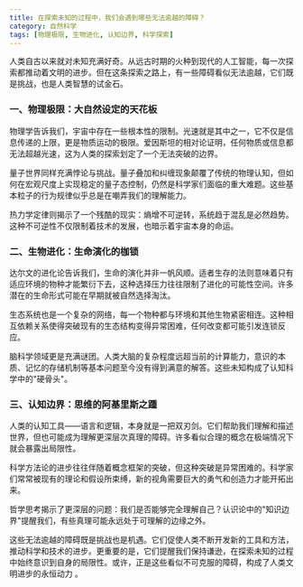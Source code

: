 ```yaml
---
title: 在探索未知的过程中，我们会遇到哪些无法逾越的障碍？
category: 自然科学
tags: [物理极限, 生物进化, 认知边界, 科学探索]
---
```

人类自古以来就对未知充满好奇。从远古时期的火种到现代的人工智能，每一次探索都推动着文明的进步。但在这条探索之路上，有一些障碍看似无法逾越，它们既是挑战，也是人类智慧的试金石。

### 一、物理极限：大自然设定的天花板

物理学告诉我们，宇宙中存在一些根本性的限制。光速就是其中之一，它不仅是信息传递的上限，更是物质运动的极限。爱因斯坦的相对论证明，任何物质或信息都无法超越光速，这为人类的探索划定了一个无法突破的边界。

量子世界同样充满悖论与挑战。量子叠加和纠缠现象颠覆了传统的物理认知，但如何在宏观尺度上实现稳定的量子态控制，仍然是科学家们面临的重大难题。这些基本粒子的行为规律似乎总是在嘲弄我们的理解能力。

热力学定律则揭示了一个残酷的现实：熵增不可逆转，系统趋于混乱是必然趋势。这种不可逆性不仅限制着技术的发展，也暗示着宇宙本身的命运。

### 二、生物进化：生命演化的枷锁

达尔文的进化论告诉我们，生命的演化并非一帆风顺。适者生存的法则意味着只有适应环境的物种才能繁衍下去，这种选择压力往往限制了进化的可能性空间。许多潜在的生命形式可能在早期就被自然选择淘汰。

生态系统也是一个复杂的网络，每一个物种都与环境和其他生物紧密相连。这种相互依赖关系使得突破现有的生态结构变得异常困难，任何改变都可能引发连锁反应。

脑科学领域更是充满谜团。人类大脑的复杂程度远超当前的计算能力，意识的本质、记忆的存储机制等基本问题至今没有得到满意的解答。这些未知构成了认知科学中的"硬骨头"。

### 三、认知边界：思维的阿基里斯之踵

人类的认知工具——语言和逻辑，本身就是一把双刃剑。它们帮助我们理解和描述世界，但也可能成为理解更深层次真理的障碍。许多看似合理的概念在极端情况下就会暴露出局限性。

科学方法论的进步往往伴随着概念框架的突破，但这种突破是异常困难的。科学家们常常被现有的理论和假设所束缚，新的视角需要巨大的勇气和创造力才能开拓出来。

哲学思考揭示了更深层的问题：我们是否能够完全理解自己？认识论中的"知识边界"提醒我们，有些真理可能永远处于可理解的边缘之外。

这些无法逾越的障碍既是挑战也是机遇。它们促使人类不断开发新的工具和方法，推动科学和技术的进步。更重要的是，它们提醒我们保持谦逊，在探索未知的过程中始终意识到自身的局限性。或许，正是这些看似不可克服的障碍，构成了人类文明进步的永恒动力
。